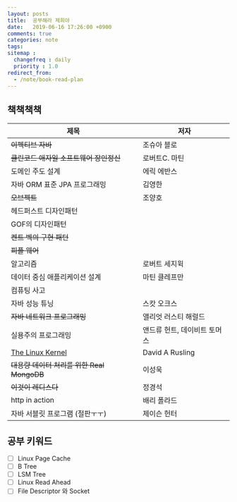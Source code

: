 ```yaml
---
layout: posts
title:  공부해라 제희야
date:   2019-06-16 17:26:00 +0900
comments: true
categories: note
tags:
sitemap :
  changefreq : daily
  priority : 1.0
redirect_from:
  - /note/book-read-plan
---
```


## 책책책책

제목 | 저자 
--- | --- 
~~이펙티브 자바~~ |  조슈아 블로 
~~클린코드 애자일 소프트웨어 장인정신~~ | 로버트C. 마틴 
도메인 주도 설계 | 에릭 에반스 
자바 ORM 표준 JPA 프로그래밍 | 김영한
~~오브젝트~~ | 조양호
헤드퍼스트 디자인패턴 | 
GOF의 디자인패턴 |  
~~켄트 벡의 구현 패턴~~ |
~~피플 웨어~~ |
알고리즘 | 로버트 세지윅
데이터 중심 애플리케이션 설계 | 마틴 클레프만
컴퓨팅 사고 | 
자바 성능 튜닝 | 스캇 오크스
~~자바 네트워크 프로그래밍~~ | 앨리엇 러스티 해럴드
실용주의 프로그래밍 | 앤드류 헌트, 데이비트 토머스
[The Linux Kernel](http://wiki.kldp.org/Translations/html/The_Linux_Kernel-KLDP/tlkindex.html) | David A Rusling
~~대용량 데이터 처리를 위한 Real MongoDB~~ | 이성욱
~~이것이 레디스다~~ | 정경석
http in action | 배리 폴라드
자바 서블릿 프로그램 (절판ㅜㅜ)| 제이슨 헌터


## 공부 키워드
- [ ] Linux Page Cache
- [ ] B Tree
- [ ] LSM Tree
- [ ] Linux Read Ahead 
- [ ] File Descriptor 와 Socket

